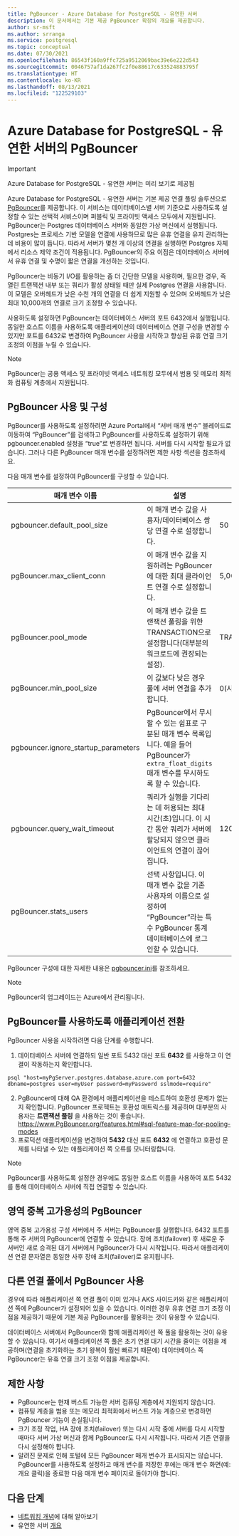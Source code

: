 ```yaml
---
title: PgBouncer - Azure Database for PostgreSQL - 유연한 서버
description: 이 문서에서는 기본 제공 PgBouncer 확장의 개요를 제공합니다.
author: sr-msft
ms.author: srranga
ms.service: postgresql
ms.topic: conceptual
ms.date: 07/30/2021
ms.openlocfilehash: 86543f160a9ffc725a9512069bac39e6e222d543
ms.sourcegitcommit: 0046757af1da267fc2f0e88617c633524883795f
ms.translationtype: HT
ms.contentlocale: ko-KR
ms.lasthandoff: 08/13/2021
ms.locfileid: "122529103"
---
```

# <a name="pgbouncer-in-azure-database-for-postgresql---flexible-server"></a>Azure Database for PostgreSQL - 유연한 서버의 PgBouncer

> [!IMPORTANT]
> Azure Database for PostgreSQL - 유연한 서버는 미리 보기로 제공됨

Azure Database for PostgreSQL - 유연한 서버는 기본 제공 연결 풀링 솔루션으로 [PgBouncer](https://github.com/pgbouncer/pgbouncer)를 제공합니다. 이 서비스는 데이터베이스별 서버 기준으로 사용하도록 설정할 수 있는 선택적 서비스이며 퍼블릭 및 프라이빗 액세스 모두에서 지원됩니다. PgBouncer는 Postgres 데이터베이스 서버와 동일한 가상 머신에서 실행됩니다. Postgres는 프로세스 기반 모델을 연결에 사용하므로 많은 유휴 연결을 유지 관리하는 데 비용이 많이 듭니다. 따라서 서버가 몇천 개 이상의 연결을 실행하면 Postgres 자체에서 리소스 제약 조건이 적용됩니다. PgBouncer의 주요 이점은 데이터베이스 서버에서 유휴 연결 및 수명이 짧은 연결을 개선하는 것입니다.

PgBouncer는 비동기 I/O를 활용하는 좀 더 간단한 모델을 사용하며, 필요한 경우, 즉 열린 트랜잭션 내부 또는 쿼리가 활성 상태일 때만 실제 Postgres 연결을 사용합니다. 이 모델은 오버헤드가 낮은 수천 개의 연결을 더 쉽게 지원할 수 있으며 오버헤드가 낮은 최대 10,000개의 연결로 크기 조정할 수 있습니다.

사용하도록 설정하면 PgBouncer는 데이터베이스 서버의 포트 6432에서 실행됩니다. 동일한 호스트 이름을 사용하도록 애플리케이션의 데이터베이스 연결 구성을 변경할 수 있지만 포트를 6432로 변경하여 PgBouncer 사용을 시작하고 향상된 유휴 연결 크기 조정의 이점을 누릴 수 있습니다.

> [!Note]
> PgBouncer는 공용 액세스 및 프라이빗 액세스 네트워킹 모두에서 범용 및 메모리 최적화 컴퓨팅 계층에서 지원됩니다.

## <a name="enabling-and-configuring-pgbouncer"></a>PgBouncer 사용 및 구성

PgBouncer를 사용하도록 설정하려면 Azure Portal에서 “서버 매개 변수” 블레이드로 이동하여 “PgBouncer”를 검색하고 PgBouncer를 사용하도록 설정하기 위해 pgbouncer.enabled 설정을 “true”로 변경하면 됩니다. 서버를 다시 시작할 필요가 없습니다. 그러나 다른 PgBouncer 매개 변수를 설정하려면 제한 사항 섹션을 참조하세요.

다음 매개 변수를 설정하여 PgBouncer를 구성할 수 있습니다.

| 매개 변수 이름             | 설명 | 기본값 | 
|----------------------|--------|-------------|
| pgbouncer.default_pool_size | 이 매개 변수 값을 사용자/데이터베이스 쌍당 연결 수로 설정합니다.      | 50       | 
| pgBouncer.max_client_conn | 이 매개 변수 값을 지원하려는 PgBouncer에 대한 최대 클라이언트 연결 수로 설정합니다.     | 5,000     | 
| pgBouncer.pool_mode | 이 매개 변수 값을 트랜잭션 풀링을 위한 TRANSACTION으로 설정합니다(대부분의 워크로드에 권장되는 설정).      | TRANSACTION     |
| pgBouncer.min_pool_size | 이 값보다 낮은 경우 풀에 서버 연결을 추가합니다.    |   0(사용 안 함)   |
| pgbouncer.ignore_startup_parameters | PgBouncer에서 무시할 수 있는 쉼표로 구분된 매개 변수 목록입니다. 예을 들어 PgBouncer가 `extra_float_digits` 매개 변수를 무시하도록 할 수 있습니다.|   |
| pgbouncer.query_wait_timeout | 쿼리가 실행을 기다리는 데 허용되는 최대 시간(초)입니다. 이 시간 동안 쿼리가 서버에 할당되지 않으면 클라이언트의 연결이 끊어집니다. | 120s |
| pgBouncer.stats_users | 선택 사항입니다. 이 매개 변수 값을 기존 사용자의 이름으로 설정하여 “PgBouncer”라는 특수 PgBouncer 통계 데이터베이스에 로그인할 수 있습니다.    |      |

PgBouncer 구성에 대한 자세한 내용은 [pgbouncer.ini](https://www.pgbouncer.org/config.html)를 참조하세요.

> [!Note] 
> PgBouncer의 업그레이드는 Azure에서 관리됩니다.

## <a name="switching-your-application-to-use-pgbouncer"></a>PgBouncer를 사용하도록 애플리케이션 전환

PgBouncer 사용을 시작하려면 다음 단계를 수행합니다.
1. 데이터베이스 서버에 연결하되 일반 포트 5432 대신 포트 **6432** 를 사용하고 이 연결이 작동하는지 확인합니다.
```azurecli-interactive
psql "host=myPgServer.postgres.database.azure.com port=6432 dbname=postgres user=myUser password=myPassword sslmode=require"
```
2. PgBouncer에 대해 QA 환경에서 애플리케이션을 테스트하여 호환성 문제가 없는지 확인합니다. PgBouncer 프로젝트는 호환성 매트릭스를 제공하며 대부분의 사용자는 **트랜잭션 풀링** 을 사용하는 것이 좋습니다. https://www.PgBouncer.org/features.html#sql-feature-map-for-pooling-modes
3. 프로덕션 애플리케이션을 변경하여 **5432** 대신 포트 **6432** 에 연결하고 호환성 문제를 나타낼 수 있는 애플리케이션 쪽 오류를 모니터링합니다.

> [!Note] 
> PgBouncer를 사용하도록 설정한 경우에도 동일한 호스트 이름을 사용하여 포트 5432를 통해 데이터베이스 서버에 직접 연결할 수 있습니다.

## <a name="pgbouncer-in-zone-redundant-high-availability"></a>영역 중복 고가용성의 PgBouncer

영역 중복 고가용성 구성 서버에서 주 서버는 PgBouncer를 실행합니다. 6432 포트를 통해 주 서버의 PgBouncer에 연결할 수 있습니다. 장애 조치(failover) 후 새로운 주 서버인 새로 승격된 대기 서버에서 PgBouncer가 다시 시작됩니다. 따라서 애플리케이션 연결 문자열은 동일한 사후 장애 조치(failover)로 유지됩니다. 

## <a name="using-pgbouncer-with-other-connection-pools"></a>다른 연결 풀에서 PgBouncer 사용

경우에 따라 애플리케이션 쪽 연결 풀이 이미 있거나 AKS 사이드카와 같은 애플리케이션 쪽에 PgBouncer가 설정되어 있을 수 있습니다. 이러한 경우 유휴 연결 크기 조정 이점을 제공하기 때문에 기본 제공 PgBouncer를 활용하는 것이 유용할 수 있습니다.

데이터베이스 서버에서 PgBouncer와 함께 애플리케이션 쪽 풀을 활용하는 것이 유용할 수 있습니다. 여기서 애플리케이션 쪽 풀은 초기 연결 대기 시간을 줄이는 이점을 제공하며(연결을 초기화하는 초기 왕복이 훨씬 빠르기 때문에) 데이터베이스 쪽 PgBouncer는 유휴 연결 크기 조정 이점을 제공합니다.

## <a name="limitations"></a>제한 사항
 
* PgBouncer는 현재 버스트 가능한 서버 컴퓨팅 계층에서 지원되지 않습니다. 
* 컴퓨팅 계층을 범용 또는 메모리 최적화에서 버스트 가능 계층으로 변경하면 PgBouncer 기능이 손실됩니다.
* 크기 조정 작업, HA 장애 조치(failover) 또는 다시 시작 중에 서버를 다시 시작할 때마다 서버 가상 머신과 함께 PgBouncer도 다시 시작됩니다. 따라서 기존 연결을 다시 설정해야 합니다.
* 알려진 문제로 인해 포털에 모든 PgBouncer 매개 변수가 표시되지는 않습니다. PgBouncer를 사용하도록 설정하고 매개 변수를 저장한 후에는 매개 변수 화면(예: 개요 클릭)을 종료한 다음 매개 변수 페이지로 돌아가야 합니다. 
  
## <a name="next-steps"></a>다음 단계

- [네트워킹 개념](./concepts-networking.md)에 대해 알아보기
- 유연한 서버 [개요](./overview.md)
